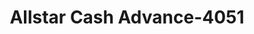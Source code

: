 ---
f_zip-code: 47546
f_state-code: IN
title: Allstar Cash Advance-4051
f_phone: 812-634-7500
f_city-only: Jasper
f_address: 2133 Newton Street Jasper
f_location-unique-id: '4051'
slug: allstar-cash-advance-4051
updated-on: '2024-05-30T13:46:58.046Z'
created-on: '2024-05-30T13:36:59.803Z'
published-on: '2024-05-30T13:54:32.469Z'
f_city-state: cms/city/jasper-in.md
f_company: cms/company/allstar-cash-advance.md
f_state: cms/state/indiana.md
layout: '[payday-loan].html'
tags: payday-loan
---